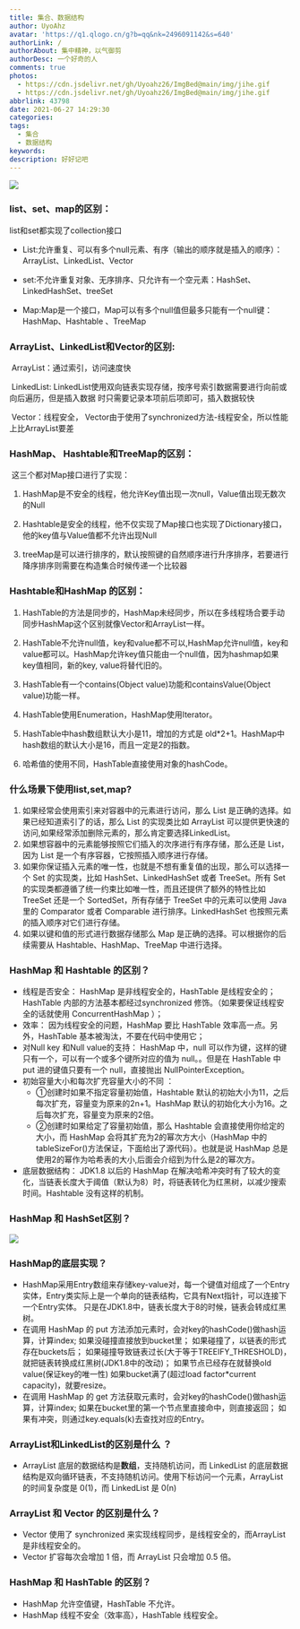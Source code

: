 ```yaml
---
title: 集合、数据结构
author: UyoAhz
avatar: 'https://q1.qlogo.cn/g?b=qq&nk=2496091142&s=640'
authorLink: /
authorAbout: 集中精神，以气御剪
authorDesc: 一个好奇的人
comments: true
photos:
  - https://cdn.jsdelivr.net/gh/Uyoahz26/ImgBed@main/img/jihe.gif
  - https://cdn.jsdelivr.net/gh/Uyoahz26/ImgBed@main/img/jihe.gif
abbrlink: 43798
date: 2021-06-27 14:29:30
categories:
tags: 
  - 集合
  - 数据结构
keywords:
description: 好好记吧
---
```





![](https://cdn.jsdelivr.net/gh/Uyoahz26/ImgBed@main/img/arraylist.png)

### list、set、map的区别：

 list和set都实现了collection接口

- List:允许重复、可以有多个null元素、有序（输出的顺序就是插入的顺序）：ArrayList、LinkedList、Vector

- set:不允许重复对象、无序排序、只允许有一个空元素：HashSet、LinkedHashSet、treeSet

- Map:Map是一个接口，Map可以有多个null值但最多只能有一个null键：HashMap、Hashtable 、TreeMap

###  ArrayList、LinkedList和Vector的区别:

​     ArrayList：通过索引，访问速度快

​     LinkedList: LinkedList使用双向链表实现存储，按序号索引数据需要进行向前或向后遍历，但是插入数据    时只需要记录本项前后项即可，插入数据较快

​     Vector：线程安全， Vector由于使用了synchronized方法-线程安全，所以性能上比ArrayList要差

### HashMap、 Hashtable和TreeMap的区别：

​     这三个都对Map接口进行了实现：

1. HashMap是不安全的线程，他允许Key值出现一次null，Value值出现无数次的Null

2. Hashtable是安全的线程，他不仅实现了Map接口也实现了Dictionary接口，他的key值与Value值都不允许出现Null

3. treeMap是可以进行排序的，默认按照键的自然顺序进行升序排序，若要进行降序排序则需要在构造集合时候传递一个比较器

###  Hashtable和HashMap 的区别：

1. HashTable的方法是同步的，HashMap未经同步，所以在多线程场合要手动同步HashMap这个区别就像Vector和ArrayList一样。  

2. HashTable不允许null值，key和value都不可以,HashMap允许null值，key和value都可以。HashMap允许key值只能由一个null值，因为hashmap如果key值相同，新的key, value将替代旧的。  

3. HashTable有一个contains(Object value)功能和containsValue(Object value)功能一样。  

4. HashTable使用Enumeration，HashMap使用Iterator。  

5. HashTable中hash数组默认大小是11，增加的方式是 old*2+1。HashMap中hash数组的默认大小是16，而且一定是2的指数。  

6. 哈希值的使用不同，HashTable直接使用对象的hashCode。

### 什么场景下使用list,set,map?

1. 如果经常会使用索引来对容器中的元素进行访问，那么 List 是正确的选择。如果已经知道索引了的话，那么 List 的实现类比如 ArrayList 可以提供更快速的访问,如果经常添加删除元素的，那么肯定要选择LinkedList。
2. 如果想容器中的元素能够按照它们插入的次序进行有序存储，那么还是 List，因为 List 是一个有序容器，它按照插入顺序进行存储。
3. 如果你保证插入元素的唯一性，也就是不想有重复值的出现，那么可以选择一个 Set 的实现类，比如 HashSet、LinkedHashSet 或者 TreeSet。所有 Set 的实现类都遵循了统一约束比如唯一性，而且还提供了额外的特性比如 TreeSet 还是一个 SortedSet，所有存储于 TreeSet 中的元素可以使用 Java 里的 Comparator 或者 Comparable 进行排序。LinkedHashSet 也按照元素的插入顺序对它们进行存储。
4. 如果以键和值的形式进行数据存储那么 Map 是正确的选择。可以根据你的后续需要从 Hashtable、HashMap、TreeMap 中进行选择。

### HashMap 和 Hashtable 的区别？

- 线程是否安全： HashMap 是非线程安全的，HashTable 是线程安全的；HashTable 内部的方法基本都经过synchronized 修饰。（如果要保证线程安全的话就使用 ConcurrentHashMap ）；
- 效率： 因为线程安全的问题，HashMap 要比 HashTable 效率高一点。另外，HashTable 基本被淘汰，不要在代码中使用它；
- 对Null key 和Null value的支持： HashMap 中，null 可以作为键，这样的键只有一个，可以有一个或多个键所对应的值为 null。。但是在 HashTable 中 put 进的键值只要有一个 null，直接抛出 NullPointerException。
- 初始容量大小和每次扩充容量大小的不同 ： 
  - ①创建时如果不指定容量初始值，Hashtable 默认的初始大小为11，之后每次扩充，容量变为原来的2n+1。HashMap 默认的初始化大小为16。之后每次扩充，容量变为原来的2倍。
  - ②创建时如果给定了容量初始值，那么 Hashtable 会直接使用你给定的大小，而 HashMap 会将其扩充为2的幂次方大小（HashMap 中的tableSizeFor()方法保证，下面给出了源代码）。也就是说 HashMap 总是使用2的幂作为哈希表的大小,后面会介绍到为什么是2的幂次方。
- 底层数据结构： JDK1.8 以后的 HashMap 在解决哈希冲突时有了较大的变化，当链表长度大于阈值（默认为8）时，将链表转化为红黑树，以减少搜索时间。Hashtable 没有这样的机制。

### HashMap 和 HashSet区别？

![](https://cdn.jsdelivr.net/gh/Uyoahz26/ImgBed@main/img/setmap.png)

### HashMap的底层实现？

- HashMap采用Entry数组来存储key-value对，每一个键值对组成了一个Entry实体，Entry类实际上是一个单向的链表结构，它具有Next指针，可以连接下一个Entry实体。 只是在JDK1.8中，链表长度大于8的时候，链表会转成红黑树。
- 在调用 HashMap 的 put 方法添加元素时，会对key的hashCode()做hash运算，计算index; 如果没碰撞直接放到bucket里； 如果碰撞了，以链表的形式存在buckets后； 如果碰撞导致链表过长(大于等于TREEIFY_THRESHOLD)，就把链表转换成红黑树(JDK1.8中的改动)； 如果节点已经存在就替换old value(保证key的唯一性) 如果bucket满了(超过load factor*current capacity)，就要resize。
- 在调用 HashMap 的 get 方法获取元素时，会对key的hashCode()做hash运算，计算index; 如果在bucket里的第一个节点里直接命中，则直接返回； 如果有冲突，则通过key.equals(k)去查找对应的Entry。

### ArrayList和LinkedList的区别是什么 ？

- ArrayList 底层的数据结构是**数组**，支持随机访问，而 LinkedList 的底层数据结构是双向循环链表，不支持随机访问。使用下标访问一个元素，ArrayList 的时间复杂度是 0(1)，而 LinkedList 是 0(n)

### ArrayList 和 Vector 的区别是什么？

- Vector 使用了 synchronized 来实现线程同步，是线程安全的，而ArrayList 是非线程安全的。
- Vector 扩容每次会增加 1 倍，而 ArrayList 只会增加 0.5 倍。

### HashMap 和 HashTable 的区别？

- HashMap 允许空值键，HashTable 不允许。
- HashMap 线程不安全（效率高），HashTable 线程安全。




